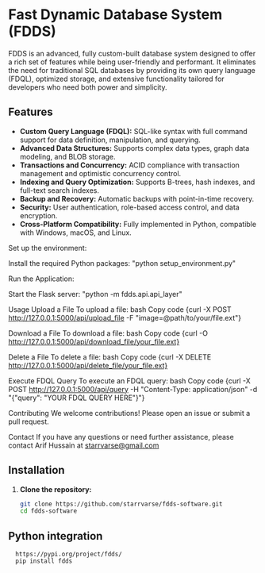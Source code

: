# Fast Dynamic Database System (FDDS)

FDDS is an advanced, fully custom-built database system designed to offer a rich set of features while being user-friendly and performant. It eliminates the need for traditional SQL databases by providing its own query language (FDQL), optimized storage, and extensive functionality tailored for developers who need both power and simplicity.

## Features

- **Custom Query Language (FDQL):** SQL-like syntax with full command support for data definition, manipulation, and querying.
- **Advanced Data Structures:** Supports complex data types, graph data modeling, and BLOB storage.
- **Transactions and Concurrency:** ACID compliance with transaction management and optimistic concurrency control.
- **Indexing and Query Optimization:** Supports B-trees, hash indexes, and full-text search indexes.
- **Backup and Recovery:** Automatic backups with point-in-time recovery.
- **Security:** User authentication, role-based access control, and data encryption.
- **Cross-Platform Compatibility:** Fully implemented in Python, compatible with Windows, macOS, and Linux.

Set up the environment:

Install the required Python packages:
"python setup_environment.py"

Run the Application:

Start the Flask server:
"python -m fdds.api.api_layer"

Usage
Upload a File
To upload a file:
bash
Copy code
{curl -X POST http://127.0.0.1:5000/api/upload_file -F "image=@path/to/your/file.ext"}

Download a File
To download a file:
bash
Copy code
{curl -O http://127.0.0.1:5000/api/download_file/your_file.ext}

Delete a File
To delete a file:
bash
Copy code
{curl -X DELETE http://127.0.0.1:5000/api/delete_file/your_file.ext}

Execute FDQL Query
To execute an FDQL query:
bash
Copy code
{curl -X POST http://127.0.0.1:5000/api/query -H "Content-Type: application/json" -d "{\"query\": \"YOUR FDQL QUERY HERE\"}"}

Contributing
We welcome contributions! Please open an issue or submit a pull request.

Contact
If you have any questions or need further assistance, please contact Arif Hussain at starrvarse@gmail.com

## Installation

1. **Clone the repository:**
   ```bash
   git clone https://github.com/starrvarse/fdds-software.git
   cd fdds-software
## Python integration
      https://pypi.org/project/fdds/
      pip install fdds
